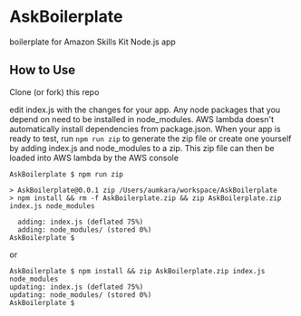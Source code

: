 # AskBoilerplate
boilerplate for Amazon Skills Kit Node.js app

## How to Use
Clone (or fork) this repo

edit index.js with the changes for your app. Any node packages that you depend on need to be installed in node_modules. AWS lambda doesn't automatically install dependencies from package.json. When your app is ready to test, run `npm run zip` to generate the zip file or create one yourself by adding index.js and node_modules to a zip. This zip file can then be loaded into AWS lambda by the AWS console

```
AskBoilerplate $ npm run zip

> AskBoilerplate@0.0.1 zip /Users/aumkara/workspace/AskBoilerplate
> npm install && rm -f AskBoilerplate.zip && zip AskBoilerplate.zip index.js node_modules

  adding: index.js (deflated 75%)
  adding: node_modules/ (stored 0%)
AskBoilerplate $
```
or
```
AskBoilerplate $ npm install && zip AskBoilerplate.zip index.js node_modules
updating: index.js (deflated 75%)
updating: node_modules/ (stored 0%)
AskBoilerplate $
```